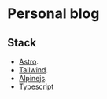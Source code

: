 # Personal blog


## Stack

- [Astro](https://astro.build/).
- [Tailwind](https://tailwindcss.com/).
- [Alpinejs](https://alpinejs.dev/).
- [Typescript](https://www.typescriptlang.org/)
